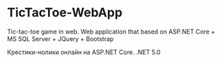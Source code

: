 # TicTacToe-WebApp
Tic-tac-toe game in web. Web application that based on ASP.NET Core + MS SQL Server + JQuery + Bootstrap

Крестики-нолики онлайн на ASP.NET Core. .NET 5.0

